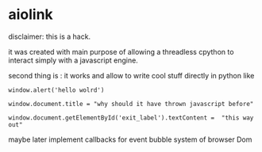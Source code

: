 # aiolink


disclaimer: this is a hack.


it was created with main purpose of allowing a threadless cpython to interact simply with a javascript engine.

second thing is : it works and allow to write cool stuff directly in python like

```
window.alert('hello wolrd')

window.document.title = "why should it have thrown javascript before"

window.document.getElementById('exit_label').textContent =  "this way out"

```

maybe later implement callbacks for event bubble system of browser Dom


